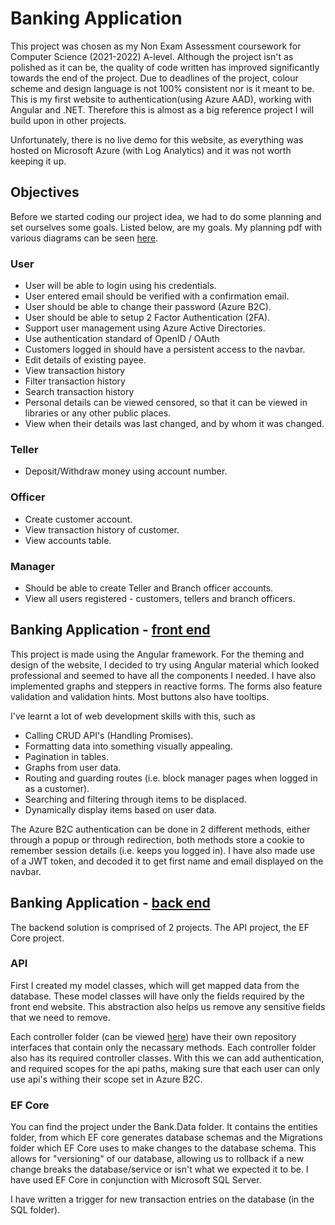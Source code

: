 # Banking Application

This project was chosen as my Non Exam Assessment coursework for Computer Science (2021-2022) A-level. Although the project isn't as polished as it can be,
the quality of code written has improved significantly towards the end of the project. Due to deadlines of the project, colour scheme and design language
is not 100% consistent nor is it meant to be. This is my first website to
authentication(using Azure AAD), working with Angular and .NET. Therefore this is almost as a big 
reference project I will build upon in other projects.

Unfortunately, there is no live demo for this website, as everything was hosted
on Microsoft Azure (with Log Analytics) and it was not worth keeping it up.

## Objectives

Before we started coding our project idea, we had to do some
planning and set ourselves some goals. Listed below, are my goals. 
My planning pdf with various diagrams can be seen [here](/assets/projects/banking-application/diagrams.pdf).

### User

- User will be able to login using his credentials.
- User entered email should be verified with a confirmation email.
- User should be able to change their password (Azure B2C).
- User should be able to setup 2 Factor Authentication (2FA).
- Support user management using Azure Active Directories.
- Use authentication standard of OpenID / OAuth
- Customers logged in should have a persistent access to the navbar.
- Edit details of existing payee.
- View transaction history
- Filter transaction history
- Search transaction history
- Personal details can be viewed censored, so that it can be viewed in libraries or any other public places.
- View when their details was last changed, and by whom it was changed.

### Teller

- Deposit/Withdraw money using account number.

### Officer

- Create customer account.
- View transaction history of customer.
- View accounts table.

### Manager

- Should be able to create Teller and Branch officer accounts.
- View all users registered - customers, tellers and branch officers.

## Banking Application - [front end](https://github.com/hegde-atri/BankingApplication-fe)

This project is made using the Angular framework. For the theming and design of the website, I decided to try using Angular material which looked professional and seemed
to have all the components I needed. I have also implemented graphs and steppers in reactive forms. The forms also 
feature validation and validation hints. Most buttons also have tooltips.

I've learnt a lot of web development skills with this, such as 
- Calling CRUD API's (Handling Promises).
- Formatting data into something visually appealing.
- Pagination in tables.
- Graphs from user data.
- Routing and guarding routes (i.e. block manager pages when logged in as a customer).
- Searching and filtering through items to be displaced.
- Dynamically display items based on user data.

The Azure B2C authentication can be done in 2 different methods, either through a popup or through redirection, both methods store a cookie
to remember session details (i.e. keeps you logged in). I have also made use of a JWT 
token, and decoded it to get first name and email displayed on the navbar.

## Banking Application - [back end](https://github.com/hegde-atri/BankingApplication-be)

The backend solution is comprised of 2 projects. The API project, the EF Core project.

### API

First I created my model classes, which will get mapped data from the database. These model classes will have only the fields required
by the front end website. This abstraction also helps us remove any sensitive fields that we need to remove.

Each controller folder (can be viewed [here](https://github.com/hegde-atri/BankingApplication-be/tree/main/Bank.API/Controllers)) have their own repository interfaces that contain only the necassary methods. 
Each controller folder also has its required controller classes. With this we can add authentication, and required scopes for the api paths,
making sure that each user can only use api's withing their scope set in Azure B2C.


### EF Core

You can find the project under the Bank.Data folder. It contains the entities folder, from which EF core generates
database schemas and the Migrations folder which EF Core uses to make changes to the database schema. This allows for
"versioning" of our database, allowing us to rollback if a new change breaks the database/service or isn't what we
expected it to be. I have used EF Core in conjunction with Microsoft SQL Server.

I have written a trigger for new transaction entries on the database (in the SQL folder).
